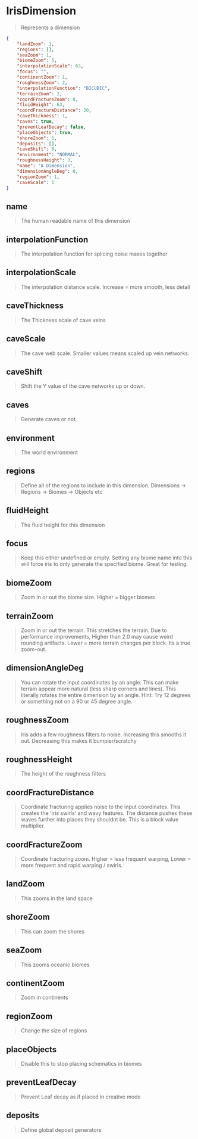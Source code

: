 # IrisDimension
> Represents a dimension
```json
{
    "landZoom": 1,
    "regions": [],
    "seaZoom": 1,
    "biomeZoom": 5,
    "interpolationScale": 63,
    "focus": "",
    "continentZoom": 1,
    "roughnessZoom": 2,
    "interpolationFunction": "BICUBIC",
    "terrainZoom": 2,
    "coordFractureZoom": 8,
    "fluidHeight": 63,
    "coordFractureDistance": 20,
    "caveThickness": 1,
    "caves": true,
    "preventLeafDecay": false,
    "placeObjects": true,
    "shoreZoom": 1,
    "deposits": [],
    "caveShift": 0,
    "environment": "NORMAL",
    "roughnessHeight": 3,
    "name": "A Dimension",
    "dimensionAngleDeg": 0,
    "regionZoom": 1,
    "caveScale": 1
}
```

## name
> The human readable name of this dimension

## interpolationFunction
> The interpolation function for splicing noise maxes together

## interpolationScale
> The interpolation distance scale. Increase = more smooth, less detail

## caveThickness
> The Thickness scale of cave veins

## caveScale
> The cave web scale. Smaller values means scaled up vein networks.

## caveShift
> Shift the Y value of the cave networks up or down.

## caves
> Generate caves or not.

## environment
> The world environment

## regions
> Define all of the regions to include in this dimension. Dimensions -> Regions -> Biomes -> Objects etc

## fluidHeight
> The fluid height for this dimension

## focus
> Keep this either undefined or empty. Setting any biome name into this will force iris to only generate the specified biome. Great for testing.

## biomeZoom
> Zoom in or out the biome size. Higher = bigger biomes

## terrainZoom
> Zoom in or out the terrain. This stretches the terrain. Due to performance improvements, Higher than 2.0 may cause weird rounding artifacts. Lower = more terrain changes per block. Its a true zoom-out.

## dimensionAngleDeg
> You can rotate the input coordinates by an angle. This can make terrain appear more natural (less sharp corners and lines). This literally rotates the entire dimension by an angle. Hint: Try 12 degrees or something not on a 90 or 45 degree angle.

## roughnessZoom
> Iris adds a few roughness filters to noise. Increasing this smooths it out. Decreasing this makes it bumpier/scratchy

## roughnessHeight
> The height of the roughness filters

## coordFractureDistance
> Coordinate fracturing applies noise to the input coordinates. This creates the 'iris swirls' and wavy features. The distance pushes these waves further into places they shouldnt be. This is a block value multiplier.

## coordFractureZoom
> Coordinate fracturing zoom. Higher = less frequent warping, Lower = more frequent and rapid warping / swirls.

## landZoom
> This zooms in the land space

## shoreZoom
> This can zoom the shores

## seaZoom
> This zooms oceanic biomes

## continentZoom
> Zoom in continents

## regionZoom
> Change the size of regions

## placeObjects
> Disable this to stop placing schematics in biomes

## preventLeafDecay
> Prevent Leaf decay as if placed in creative mode

## deposits
> Define global deposit generators

